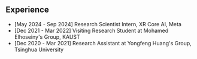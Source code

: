 ## Experience

<ul style="margin:0 0 5px;">
  <li>[May 2024 - Sep 2024] Research Scientist Intern, XR Core AI, Meta</li>
  <li>[Dec 2021 - Mar 2022] Visiting Research Student at Mohamed Elhoseiny's Group, KAUST</li>
  <li>[Dec 2020 - Mar 2021] Research Assistant at Yongfeng Huang's Group, Tsinghua University</li>
</ul>